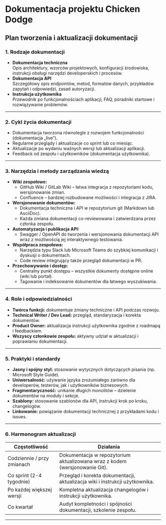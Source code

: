 # Dokumentacja projektu Chicken Dodge

## Plan tworzenia i aktualizacji dokumentacji

### 1. Rodzaje dokumentacji

- **Dokumentacja techniczna**  
  Opis architektury, wzorców projektowych, konfiguracji środowiska, instrukcji obsługi narzędzi developerskich i procesów.  
- **Dokumentacja API**  
  Szczegółowy opis endpointów, metod, formatów danych, przykładów zapytań i odpowiedzi, zasad autoryzacji.  
- **Instrukcja użytkownika**  
  Przewodnik po funkcjonalnościach aplikacji, FAQ, poradniki startowe i rozwiązywanie problemów.

***

### 2. Cykl życia dokumentacji

- Dokumentacja tworzona równolegle z rozwojem funkcjonalności (dokumentacja „live”).  
- Regularne przeglądy i aktualizacje co sprint lub co miesiąc.  
- Aktualizacje po wydaniu ważnych wersji lub aktualizacji aplikacji.  
- Feedback od zespołu i użytkowników (dokumentacja użytkownika).

***

### 3. Narzędzia i metody zarządzania wiedzą

- **Wiki zespołowe:**  
  - GitHub Wiki / GitLab Wiki – łatwa integracja z repozytoriami kodu, wersjonowanie zmian.  
  - Confluence – bardziej rozbudowane możliwości i integracja z JIRA.  
- **Wersjonowanie dokumentów:**  
  - Dokumentacja techniczna i API w repozytorium git (Markdown lub AsciiDoc).  
  - Każda zmiana dokumentacji co-reviewowana i zatwierdzana przez członka zespołu.  
- **Automatyzacja i publikacja API:**  
  - Swagger / OpenAPI do tworzenia i wersjonowania dokumentacji API wraz z możliwością jej interaktywnego testowania.  
- **Współpraca zespołowa:**  
  - Narzędzia typu Slack lub Microsoft Teams do szybkiej komunikacji i dyskusji o dokumentach.  
  - Code review integrujący także przegląd dokumentacji w PR.  
- **Przechowywanie i dostęp:**  
  - Centralny punkt dostępu – wszystkie dokumenty dostępne online (wiki lub portal).  
  - Tagowanie i indeksowanie dokumentów dla łatwego wyszukiwania.

***

### 4. Role i odpowiedzialności

- **Twórca funkcji:** dokumentuje zmiany techniczne i API podczas rozwoju.  
- **Technical Writer / Dev Lead:** przegląd, standaryzacja i korekta dokumentów.  
- **Product Owner:** aktualizacja instrukcji użytkownika zgodnie z roadmapą i feedbackiem.  
- **Wszyscy członkowie zespołu:** aktywny udział w aktualizacji i poprawianiu dokumentacji.

***

### 5. Praktyki i standardy

- **Jasny i spójny styl:** stosowanie wytycznych dotyczących pisania (np. Microsoft Style Guide).  
- **Uniwersalność:** używanie języka zrozumiałego zarówno dla developerów, testerów, jak i użytkowników biznesowych.  
- **Fragmentaryczność:** unikanie długich monolitów – dzielenie dokumentów na moduły i sekcje.  
- **Szablony:** stosowanie szablonów dla API, instrukcji krok po kroku, changelogów.  
- **Linkowanie:** powiązanie dokumentacji technicznej z przykładami kodu i issues.

***

### 6. Harmonogram aktualizacji

| Częstotliwość              | Działania                                                                    |
| -------------------------- | ---------------------------------------------------------------------------- |
| Codziennie / przy zmianach | Dokumentacja w repozytorium aktualizowana wraz z kodem (wersjonowanie Git).  |
| Co sprint (2-4 tygodnie)   | Przegląd i korekta dokumentacji, aktualizacja wiki i instrukcji użytkownika. |
| Po każdej większej wersji  | Kompletna aktualizacja changelogów i instrukcji użytkownika.                 |
| Co kwartał                 | Audyt kompletności i spójności dokumentacji, szkolenie zespołu.              |

***
